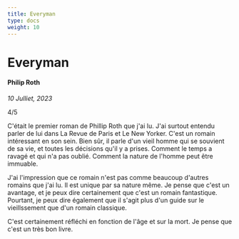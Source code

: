 ```yaml
---
title: Everyman
type: docs
weight: 10
---
```


# Everyman

#### Philip Roth

*10 Julliet, 2023*  

4/5

C'était le premier roman de Phillip Roth que j'ai lu. J'ai surtout entendu parler de lui dans La Revue de Paris et Le New Yorker. C'est un romain intéressant en son sein. Bien sûr, il parle d'un vieil homme qui se souvient de sa vie, et toutes les décisions qu'il y a prises. Comment le temps a ravagé et qui n'a pas oublié. Comment la nature de l'homme peut être immuable.

J'ai l'impression que ce romain n'est pas comme beaucoup d'autres romains que j'ai lu. Il est unique par sa nature même. Je pense que c'est un avantage, et je peux dire certainement que c'est un romain fantastique. Pourtant, je peux dire également que il s'agit plus d'un guide sur le vieillssement que d'un romain classique.

C'est certainement réfléchi en fonction de l'âge et sur la mort. Je pense que c'est un très bon livre.